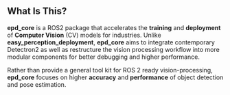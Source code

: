 ## **What Is This?**

**epd_core** is a ROS2 package that accelerates the **training** and **deployment** of **Computer Vision** (CV) models for industries. Unlike **easy_perception_deployment**, **epd_core** aims to integrate contemporary Detectron2 as well as restructure the vision processing workflow into more modular components for better debugging and higher performance. 

Rather than provide a general tool kit for ROS 2 ready vision-processing, **epd_core** focuses on higher **accuracy** and **performance** of object detection and pose estimation. 